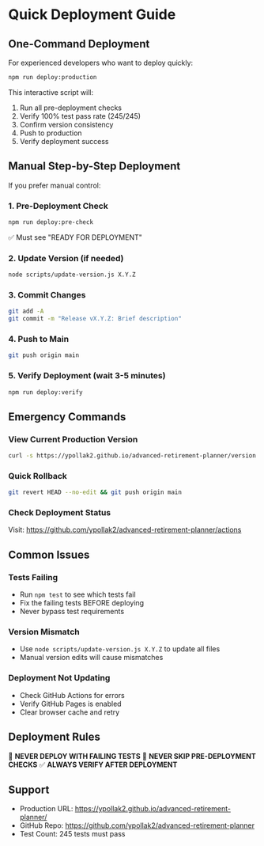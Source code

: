 # Quick Deployment Guide

## One-Command Deployment

For experienced developers who want to deploy quickly:

```bash
npm run deploy:production
```

This interactive script will:
1. Run all pre-deployment checks
2. Verify 100% test pass rate (245/245)
3. Confirm version consistency
4. Push to production
5. Verify deployment success

## Manual Step-by-Step Deployment

If you prefer manual control:

### 1. Pre-Deployment Check
```bash
npm run deploy:pre-check
```
✅ Must see "READY FOR DEPLOYMENT"

### 2. Update Version (if needed)
```bash
node scripts/update-version.js X.Y.Z
```

### 3. Commit Changes
```bash
git add -A
git commit -m "Release vX.Y.Z: Brief description"
```

### 4. Push to Main
```bash
git push origin main
```

### 5. Verify Deployment (wait 3-5 minutes)
```bash
npm run deploy:verify
```

## Emergency Commands

### View Current Production Version
```bash
curl -s https://ypollak2.github.io/advanced-retirement-planner/version.json | jq .version
```

### Quick Rollback
```bash
git revert HEAD --no-edit && git push origin main
```

### Check Deployment Status
Visit: https://github.com/ypollak2/advanced-retirement-planner/actions

## Common Issues

### Tests Failing
- Run `npm test` to see which tests fail
- Fix the failing tests BEFORE deploying
- Never bypass test requirements

### Version Mismatch
- Use `node scripts/update-version.js X.Y.Z` to update all files
- Manual version edits will cause mismatches

### Deployment Not Updating
- Check GitHub Actions for errors
- Verify GitHub Pages is enabled
- Clear browser cache and retry

## Deployment Rules

🚫 **NEVER DEPLOY WITH FAILING TESTS**
🚫 **NEVER SKIP PRE-DEPLOYMENT CHECKS**
✅ **ALWAYS VERIFY AFTER DEPLOYMENT**

## Support

- Production URL: https://ypollak2.github.io/advanced-retirement-planner/
- GitHub Repo: https://github.com/ypollak2/advanced-retirement-planner
- Test Count: 245 tests must pass